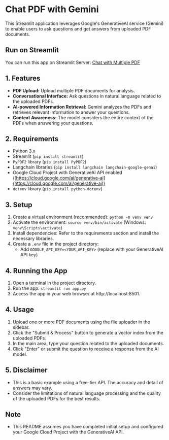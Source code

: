 # Chat PDF with Gemini  

This Streamlit application leverages Google's GenerativeAI service (Gemini) to enable users to ask questions and get answers from uploaded PDF documents.

## Run on Streamlit  

You can run this app on Streamlit Server: [Chat with Multiple PDF](https://chat-multiple-documents.streamlit.app)

## 1. Features

- **PDF Upload:** Upload multiple PDF documents for analysis.
- **Conversational Interface:** Ask questions in natural language related to the uploaded PDFs.
- **AI-powered Information Retrieval:** Gemini analyzes the PDFs and retrieves relevant information to answer your questions.
- **Context Awareness:** The model considers the entire context of the PDFs when answering your questions.

## 2. Requirements

- Python 3.x
- Streamlit (`pip install streamlit`)
- `PyPDF2` library (`pip install PyPDF2`)
- Langchain libraries (`pip install langchain langchain-google-genai`)
- Google Cloud Project with GenerativeAI API enabled ([https://cloud.google.com/ai/generative-ai](https://cloud.google.com/ai/generative-ai))
- `dotenv` library (`pip install python-dotenv`)

## 3. Setup

1. Create a virtual environment (recommended): `python -m venv venv`
2. Activate the environment: `source venv/bin/activate` (Windows: `venv\Scripts\activate`)
3. Install dependencies: Refer to the requirements section and install the necessary libraries.
4. Create a `.env` file in the project directory:
   - Add `GOOGLE_API_KEY=<YOUR_API_KEY>` (replace with your GenerativeAI API key)

## 4. Running the App

1. Open a terminal in the project directory.
2. Run the app: `streamlit run app.py`
3. Access the app in your web browser at http://localhost:8501.

## 4. Usage

1. Upload one or more PDF documents using the file uploader in the sidebar.
2. Click the "Submit & Process" button to generate a vector index from the uploaded PDFs.
3. In the main area, type your question related to the uploaded documents.
4. Click "Enter" or submit the question to receive a response from the AI model.

## 5. Disclaimer

- This is a basic example using a free-tier API. The accuracy and detail of answers may vary.
- Consider the limitations of natural language processing and the quality of the uploaded PDFs for the best results.

## Note

- This README assumes you have completed initial setup and configured your Google Cloud Project with the GenerativeAI API.